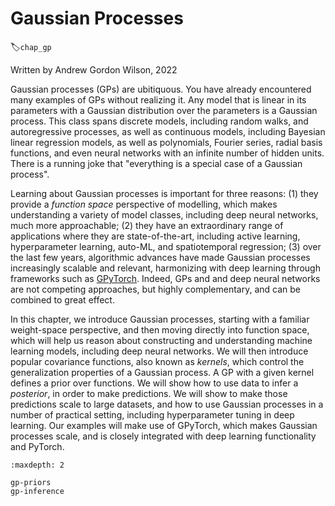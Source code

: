 # Gaussian Processes
:label:`chap_gp`

Written by Andrew Gordon Wilson, 2022

Gaussian processes (GPs) are ubitiquous. You have already encountered many examples of GPs without realizing it. Any model that is linear in its parameters with a Gaussian distribution over the parameters is a Gaussian process. This class spans discrete models, including random walks, and autoregressive processes, as well as continuous models, including Bayesian linear regression models, as well as polynomials, Fourier series, radial basis functions, and even neural networks with an infinite number of hidden units. There is a running joke that "everything is a special case of a Gaussian process".

Learning about Gaussian processes is important for three reasons: (1) they provide a _function space_ perspective of modelling, which makes understanding a variety of model classes, including deep neural networks, much more approachable; (2) they have an extraordinary range of applications where they are state-of-the-art, including active learning, hyperparameter learning, auto-ML, and spatiotemporal regression; (3) over the last few years, algorithmic advances have made Gaussian processes increasingly scalable and relevant, harmonizing with deep learning through frameworks such as [GPyTorch](https://gpytorch.ai). Indeed, GPs and and deep neural networks are not competing approaches, but highly complementary, and can be combined to great effect.

In this chapter, we introduce Gaussian processes, starting with a familiar weight-space perspective, and then moving directly into function space, which will help us reason about constructing and understanding machine learning models, including deep neural networks. We will then introduce popular covariance functions, also known as _kernels_, which control the generalization properties of a Gaussian process. A GP with a given kernel defines a prior over functions. We will show how to use data to infer a _posterior_, in order to make predictions. We will show to make those predictions scale to large datasets, and how to use Gaussian processes in a number of practical setting, including hyperparameter tuning in deep learning. Our examples will make use of GPyTorch, which makes Gaussian processes scale, and is closely integrated with deep learning functionality and PyTorch.

```toc
:maxdepth: 2

gp-priors
gp-inference
```


